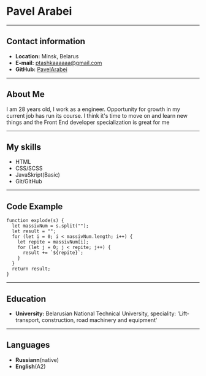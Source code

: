 # Pavel Arabei

---

## Contact information

- **Location:** Minsk, Belarus
- **E-mail:** ptashkaaaaaa@gmail.com
- **GitHub:** [PavelArabei](https://github.com/PavelArabei)

---

## About Me

I am 28 years old, I work as a engineer.
Opportunity for growth in my current job has run its course.
I think it's time to move on and learn new things and the Front End developer specialization is great for me

---

## My skills

- HTML
- CSS/SCSS
- JavaSkript(Basic)
- Git/GitHub

---

## Code Example

```
function explode(s) {
  let massivNum = s.split("");
  let result = "";
  for (let i = 0; i < massivNum.length; i++) {
    let repite = massivNum[i];
    for (let j = 0; j < repite; j++) {
      result += `${repite}`;
    }
  }
  return result;
}
```

---

## Education

- **University:** Belarusian National Technical University, speciality: 'Lift-transport, construction, road machinery and equipment'

---

## Languages

- **Russiann**(native)
- **English**(A2)
